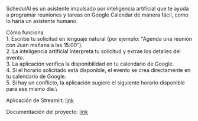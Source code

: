 SchedulAI es un asistente impulsado por inteligencia artificial que te ayuda a programar reuniones y tareas en Google Calendar de manera fácil, como lo haría un asistente humano.

Cómo funciona\
    1. Escribe tu solicitud en lenguaje natural (por ejemplo: "Agenda una reunión con Juan mañana a las 15:00").\
    2. La inteligencia artificial interpreta tu solicitud y extrae los detalles del evento.\
    3. La aplicación verifica la disponibilidad en tu calendario de Google.\
    4. Si el horario solicitado está disponible, el evento se crea directamente en tu calendario de Google.\
    5. Si hay un conflicto, la aplicación sugiere el siguiente horario disponible para ese mismo día.\

Aplicación de Streamlit: [link](https://schedulai.streamlit.app/)

Documentación del proyecto: [link](https://docs.google.com/presentation/d/1x-OL9cyCKnl0ES18GvYugWJaCDU6MBFYeoZQ9HgzXzw/edit?usp=sharing)

